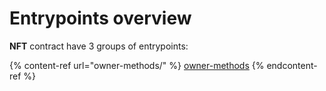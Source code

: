 # Entrypoints overview

**NFT** contract have 3 groups of entrypoints:

{% content-ref url="owner-methods/" %}
[owner-methods](owner-methods/)
{% endcontent-ref %}

